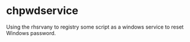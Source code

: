 # chpwdservice
Using the rhsrvany to registry some script as a windows service to reset Windows password.
